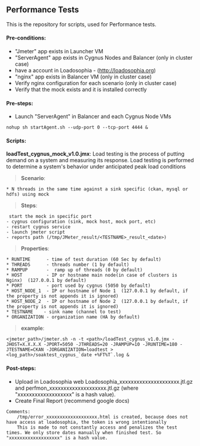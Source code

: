 ## Performance Tests

This is the repository for scripts, used for Performance tests.

#### Pre-conditions:

* "Jmeter" app exists in Launcher VM
* "ServerAgent" app exists in Cygnus Nodes and Balancer (only in cluster case)
* have a account in Loadosophia - (http://loadosophia.org)
* "nginx" app exists in Balancer VM (only in cluster case)
* Verify nginx configuration for each scenario (only in cluster case)
* Verify that the mock exists and it is installed correctly

#### Pre-steps:

* Launch "ServerAgent" in Balancer and each Cygnus Node VMs
```
nohup sh startAgent.sh --udp-port 0 --tcp-port 4444 &
```

#### Scripts:

**loadTest_cygnus_mock_v1.0.jmx**:
    Load testing is the process of putting demand on a system and measuring its response. Load testing is performed to determine a system's behavior under anticipated peak load conditions

  >**Scenario**:
```
* N threads in the same time against a sink specific (ckan, mysql or hdfs) using mock
```
  >**Steps**:
```
 start the mock in specific port
- cygnus configuration (sink, mock host, mock port, etc)
- restart cygnus service
- launch jmeter script
- reports path (/tmp/JMeter_result/<TESTNAME>_result_<date>)
```
  >**Properties**:
```
* RUNTIME      - time of test duration (60 Sec by default)
* THREADS      - threads number (1 by default)
* RAMPUP       -  ramp up of threads (0 by default)
* HOST         - IP or hostname main node(in case of clusters is Nginx)  (127.0.0.1 by default)
* PORT         - port used by cygnus (5050 by default)
* HOST_NODE_1  - IP or hostname of Node 1  (127.0.0.1 by default, if the property is not appends it is ignored)
* HOST_NODE_2  - IP or hostname of Node 2  (127.0.0.1 by default, if the property is not appends it is ignored)
* TESTNAME    - sink name (channel to test)
* ORGANIZATION - organization name (HA by default)
```

  >**example**:
```
<jmeter_path>/jmeter.sh -n -t <path>/loadTest_cygnus_v1.0.jmx -JHOST=X.X.X.X -JPORT=5050 -JTHREADS=20 -JRAMPUP=10 -JRUNTIME=180 -JTESTNAME=CKAN -JORGANIZATION=loadtest > <log_path>/soaktest_cygnus_`date +%FT%T`.log &
```

#### Post-steps:
  * Upload in Loadosophia web Loadosophia_xxxxxxxxxxxxxxxxxxxxx.jtl.gz and perfmon_xxxxxxxxxxxxxxxxxxxx.jtl.gz (where "xxxxxxxxxxxxxxxxxxx" is a hash value).
  * Create Final Report (recommend google docs)

```
Comments:
    /tmp/error_xxxxxxxxxxxxxxxxxxx.html is created, because does not have access at loadosophia, the token is wrong intentionally
    This is made to not constantly access and penalizes the test times. We only store dates manually when finished test. So "xxxxxxxxxxxxxxxxxxx" is a hash value.
```
